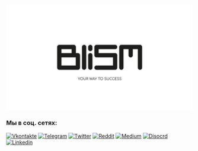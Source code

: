 [![Header](https://github.com/Blism-Official/Blism-Official/blob/main/assets/header.png)](https://blism.ru/)

### Мы в соц. сетях:
[![Vkontakte](https://img.shields.io/badge/-ВК-090909?style=for-the-badge&logo=Vk&logoColor=0077FF)](https://vk.com/blism_official)
[![Telegram](https://img.shields.io/badge/-Телеграм-090909?style=for-the-badge&logo=telegram&logoColor=32A8DD)](https://t.me/Blism_Official)
[![Twitter](https://img.shields.io/badge/-Twitter-090909?style=for-the-badge&logo=twitter&logoColor=1DA1F2)](https://twitter.com/Blism_Official)
[![Reddit](https://img.shields.io/badge/-Reddit-090909?style=for-the-badge&logo=reddit&logoColor=FF4500)](https://www.reddit.com/user/Blism_Official)
[![Medium](https://img.shields.io/badge/-Medium-090909?style=for-the-badge&logo=medium&logoColor=FFFFFF)](https://medium.com/@Blism_Official/)
[![Disocrd](https://img.shields.io/badge/-Discord-090909?style=for-the-badge&logo=discord&logoColor=5869EB)](https://discord.gg/cx9db7ubYu)
[![Linkedin](https://img.shields.io/badge/-Linkedin-090909?style=for-the-badge&logo=linkedind&logoColor=0C64C5)](https://linkedin.com/company/blism-official)



